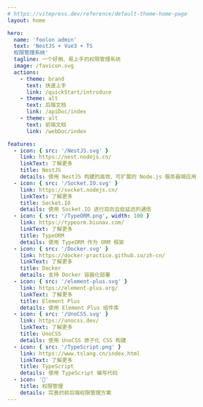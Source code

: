 ```yaml
---
# https://vitepress.dev/reference/default-theme-home-page
layout: home

hero:
  name: 'foolon admin'
  text: 'NestJS + Vue3 + TS
  权限管理系统'
  tagline: 一个好用、易上手的权限管理系统
  image: /favicon.svg
  actions:
    - theme: brand
      text: 快速上手
      link: /quickStart/introduce
    - theme: alt
      text: 后端文档
      link: /apiDoc/index
    - theme: alt
      text: 前端文档
      link: /webDoc/index

features:
  - icon: { src: '/NestJS.svg' }
    link: https://nest.nodejs.cn/
    linkText: 了解更多
    title: NestJS
    details: 使用 NestJS 构建的高效、可扩展的 Node.js 服务器端应用
  - icon: { src: '/Socket.IO.svg' }
    link: https://socket.nodejs.cn/
    linkText: 了解更多
    title: Socket.IO
    details: 使用 Socket.IO 进行双向且低延迟的通信
  - icon: { src: '/TypeORM.png', width: 100 }
    link: https://typeorm.biunav.com/
    linkText: 了解更多
    title: TypeORM
    details: 使用 TypeORM 作为 ORM 框架
  - icon: { src: '/Docker.svg' }
    link: https://docker-practice.github.io/zh-cn/
    linkText: 了解更多
    title: Docker
    details: 支持 Docker 容器化部署
  - icon: { src: '/element-plus.svg' }
    link: https://element-plus.org/
    linkText: 了解更多
    title: Element Plus
    details: 使用 Element Plus 组件库
  - icon: { src: '/UnoCSS.svg' }
    link: https://unocss.dev/
    linkText: 了解更多
    title: UnoCSS
    details: 使用 UnoCSS 原子化 CSS 构建
  - icon: { src: '/TypeScript.png' }
    link: https://www.tslang.cn/index.html
    linkText: 了解更多
    title: TypeScript
    details: 使用 TypeScript 编写代码
  - icon: '🔑'
    title: 权限管理
    details: 完善的前后端权限管理方案
---
```

